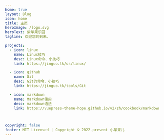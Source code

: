 ```yaml
---
home: true
layout: Blog
icon: home
title: 主页
heroImage: /logo.svg
heroText: 紫苹果乐园
tagline: 欢迎您的到来。

projects:
  - icon: linux
    name: Linux技巧
    desc: Linux命令、小技巧
    link: https://jinguo.tk/os/linux/

  - icon: github
    name: Git
    desc: Git的命令、小技巧
    link: https://jinguo.tk/tools/Git

  - icon: markdown
    name: Markdown使用
    desc: markdown语法
    link: https://vuepress-theme-hope.github.io/v2/zh/cookbook/markdown/



copyright: false
footer: MIT Licensed | Copyright © 2022-present 小苹果儿
---
```

